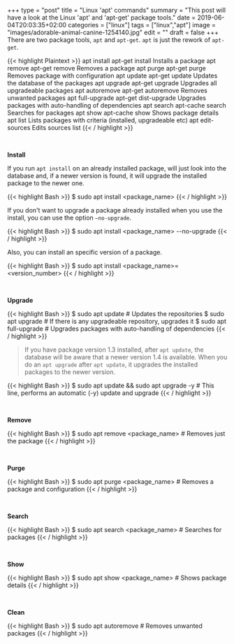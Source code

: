 +++
type = "post"
title = "Linux 'apt' commands"
summary = "This post will have a look at the Linux 'apt' and 'apt-get' package tools."
date = 2019-06-04T20:03:35+02:00
categories = ["linux"]
tags = ["linux","apt"]
image = "images/adorable-animal-canine-1254140.jpg"
edit = ""
draft = false
+++
There are two package tools, `apt` and `apt-get`. `apt` is just the rework of `apt-get`.

{{< highlight Plaintext >}}
apt install       apt-get install       Installs a package
apt remove        apt-get remove        Removes a package
apt purge         apt-get purge         Removes package with configuration
apt update        apt-get update        Updates the database of the packages
apt upgrade       apt-get upgrade       Upgrades all upgradeable packages
apt autoremove	  apt-get autoremove    Removes unwanted packages
apt full-upgrade  apt-get dist-upgrade  Upgrades packages with auto-handling of dependencies
apt search        apt-cache search      Searches for packages
apt show          apt-cache show        Shows package details
apt list                                Lists packages with criteria (installed, upgradeable etc)
apt edit-sources                        Edits sources list
{{< / highlight >}}

<br />

**Install**

If you run `apt install` on an already installed package, will just look into the database and,
if a newer version is found, it will upgrade the installed package to the newer one.

{{< highlight Bash >}}
$ sudo apt install <package_name>
{{< / highlight >}}

If you don't want to upgrade a package already installed when you use the install, you can use the option `–no-upgrade`.

{{< highlight Bash >}}
$ sudo apt install <package_name> --no-upgrade
{{< / highlight >}}

Also, you can install an specific version of a package.

{{< highlight Bash >}}
$ sudo apt install <package_name>=<version_number>
{{< / highlight >}}

<br />

**Upgrade**

{{< highlight Bash >}}
$ sudo apt update       # Updates the repositories
$ sudo apt upgrade      # If there is any upgradeable repository, upgrades it
$ sudo apt full-upgrade # Upgrades packages with auto-handling of dependencies
{{< / highlight >}}

> If you have package version 1.3 installed, after `apt update`, the database will be aware that a newer version 1.4 is available.
When you do an `apt upgrade` after `apt update`, it upgrades the installed packages to the newer version.

{{< highlight Bash >}}
$ sudo apt update && sudo apt upgrade -y # This line, performs an automatic (-y) update and upgrade
{{< / highlight >}}

<br />

**Remove**

{{< highlight Bash >}}
$ sudo apt remove <package_name> # Removes just the package
{{< / highlight >}}

<br />

**Purge**

{{< highlight Bash >}}
$ sudo apt purge <package_name> # Removes a package and configuration
{{< / highlight >}}

<br />

**Search**

{{< highlight Bash >}}
$ sudo apt search <package_name> # Searches for packages
{{< / highlight >}}

<br />

**Show**

{{< highlight Bash >}}
$ sudo apt show <package_name> # Shows package details
{{< / highlight >}}

<br />

**Clean**

{{< highlight Bash >}}
$ sudo apt autoremove # Removes unwanted packages
{{< / highlight >}}
